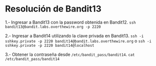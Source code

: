 # Resolución de Bandit13

1.- Ingresar a Bandit13 con la password obtenida en Bandit12.
    ```ssh bandit13@bandit.labs.overthewire.org -p 2220```

2.- Ingresar a Bandit14 utilizando la clave privada en Bandit13.
    ```ssh -i sshkey.private -p 2220 bandit14@bandit.labs.overthewire.org``` o ```ssh -i sshkey.private -p 2220 bandit14@localhost```

3.- Obtener la contraseña desde `/etc/bandit_pass/bandit14`.
    ```cat /etc/bandit_pass/bandit14```
